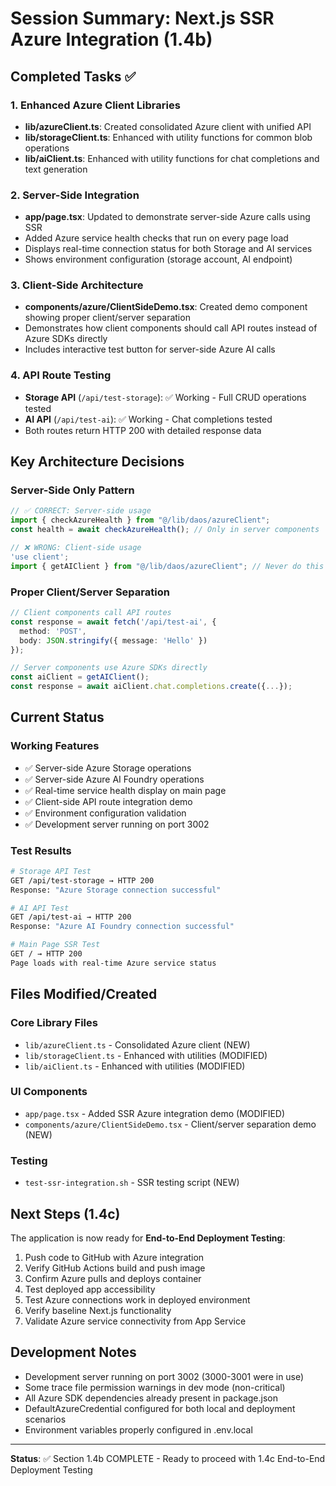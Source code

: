# Session Summary: Next.js SSR Azure Integration (1.4b)

## Completed Tasks ✅

### 1. Enhanced Azure Client Libraries
- **lib/azureClient.ts**: Created consolidated Azure client with unified API
- **lib/storageClient.ts**: Enhanced with utility functions for common blob operations
- **lib/aiClient.ts**: Enhanced with utility functions for chat completions and text generation

### 2. Server-Side Integration
- **app/page.tsx**: Updated to demonstrate server-side Azure calls using SSR
- Added Azure service health checks that run on every page load
- Displays real-time connection status for both Storage and AI services
- Shows environment configuration (storage account, AI endpoint)

### 3. Client-Side Architecture
- **components/azure/ClientSideDemo.tsx**: Created demo component showing proper client/server separation
- Demonstrates how client components should call API routes instead of Azure SDKs directly
- Includes interactive test button for server-side Azure AI calls

### 4. API Route Testing
- **Storage API** (`/api/test-storage`): ✅ Working - Full CRUD operations tested
- **AI API** (`/api/test-ai`): ✅ Working - Chat completions tested
- Both routes return HTTP 200 with detailed response data

## Key Architecture Decisions

### Server-Side Only Pattern
```typescript
// ✅ CORRECT: Server-side usage
import { checkAzureHealth } from "@/lib/daos/azureClient";
const health = await checkAzureHealth(); // Only in server components

// ❌ WRONG: Client-side usage  
'use client';
import { getAIClient } from "@/lib/daos/azureClient"; // Never do this
```

### Proper Client/Server Separation
```typescript
// Client components call API routes
const response = await fetch('/api/test-ai', {
  method: 'POST',
  body: JSON.stringify({ message: 'Hello' })
});

// Server components use Azure SDKs directly
const aiClient = getAIClient();
const response = await aiClient.chat.completions.create({...});
```

## Current Status

### Working Features
- ✅ Server-side Azure Storage operations
- ✅ Server-side Azure AI Foundry operations  
- ✅ Real-time service health display on main page
- ✅ Client-side API route integration demo
- ✅ Environment configuration validation
- ✅ Development server running on port 3002

### Test Results
```bash
# Storage API Test
GET /api/test-storage → HTTP 200
Response: "Azure Storage connection successful"

# AI API Test  
GET /api/test-ai → HTTP 200
Response: "Azure AI Foundry connection successful"

# Main Page SSR Test
GET / → HTTP 200
Page loads with real-time Azure service status
```

## Files Modified/Created

### Core Library Files
- `lib/azureClient.ts` - Consolidated Azure client (NEW)
- `lib/storageClient.ts` - Enhanced with utilities (MODIFIED)
- `lib/aiClient.ts` - Enhanced with utilities (MODIFIED)

### UI Components
- `app/page.tsx` - Added SSR Azure integration demo (MODIFIED)
- `components/azure/ClientSideDemo.tsx` - Client/server separation demo (NEW)

### Testing
- `test-ssr-integration.sh` - SSR testing script (NEW)

## Next Steps (1.4c)

The application is now ready for **End-to-End Deployment Testing**:

1. Push code to GitHub with Azure integration
2. Verify GitHub Actions build and push image
3. Confirm Azure pulls and deploys container
4. Test deployed app accessibility  
5. Test Azure connections work in deployed environment
6. Verify baseline Next.js functionality
7. Validate Azure service connectivity from App Service

## Development Notes

- Development server running on port 3002 (3000-3001 were in use)
- Some trace file permission warnings in dev mode (non-critical)
- All Azure SDK dependencies already present in package.json
- DefaultAzureCredential configured for both local and deployment scenarios
- Environment variables properly configured in .env.local

---

**Status**: ✅ Section 1.4b COMPLETE - Ready to proceed with 1.4c End-to-End Deployment Testing
